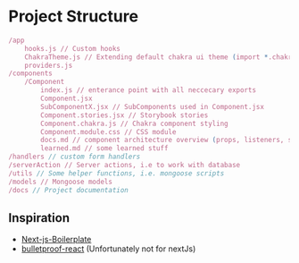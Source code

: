 # Project Structure

```js
/app
    hooks.js // Custom hooks
    ChakraTheme.js // Extending default chakra ui theme (import *.chakra.js)
    providers.js
/components
    /Component
        index.js // enterance point with all neccecary exports
        Component.jsx
        SubComponentX.jsx // SubComponents used in Component.jsx 
        Component.stories.jsx // Storybook stories
        Component.chakra.js // Chakra component styling
        Component.module.css // CSS module
        docs.md // component architecture overview (props, listeners, state diagram)
        learned.md // some learned stuff
/handlers // custom form handlers
/serverAction // Server actions, i.e to work with database
/utils // Some helper functions, i.e. mongoose scripts
/models // Mongoose models
/docs // Project documentation
```

## Inspiration
- [Next-js-Boilerplate](https://github.com/ixartz/Next-js-Boilerplate)
- [bulletproof-react](https://github.com/alan2207/bulletproof-react) (Unfortunately not for nextJs)
